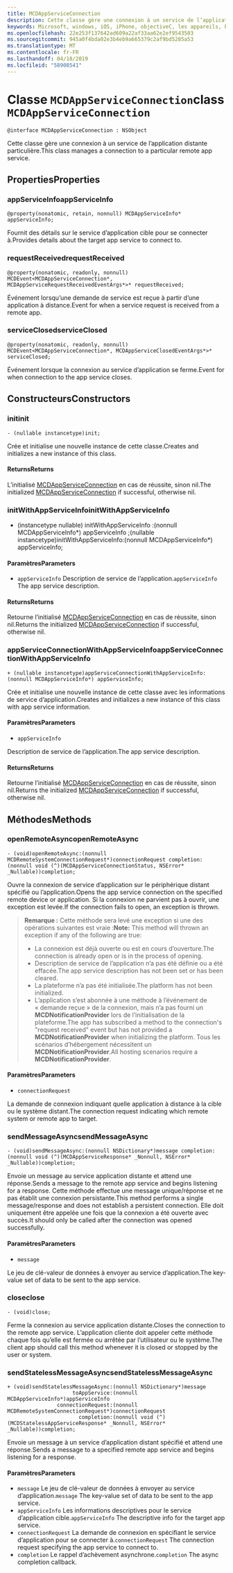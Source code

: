 ```yaml
---
title: MCDAppServiceConnection
description: Cette classe gère une connexion à un service de l’application distante particulière.
keywords: Microsoft, windows, iOS, iPhone, objectiveC, les appareils, Project Rome connectés
ms.openlocfilehash: 22e253f137642ad609a22af33aa62e2ef9543503
ms.sourcegitcommit: 945a0f4bda02e3b4eb9a665379c2af9bd5285a53
ms.translationtype: MT
ms.contentlocale: fr-FR
ms.lasthandoff: 04/18/2019
ms.locfileid: "58908541"
---
```

# <a name="class-mcdappserviceconnection"></a><span data-ttu-id="d0756-104">Classe `MCDAppServiceConnection`</span><span class="sxs-lookup"><span data-stu-id="d0756-104">class `MCDAppServiceConnection`</span></span>

```
@interface MCDAppServiceConnection : NSObject
```
<span data-ttu-id="d0756-105">Cette classe gère une connexion à un service de l’application distante particulière.</span><span class="sxs-lookup"><span data-stu-id="d0756-105">This class manages a connection to a particular remote app service.</span></span>

## <a name="properties"></a><span data-ttu-id="d0756-106">Properties</span><span class="sxs-lookup"><span data-stu-id="d0756-106">Properties</span></span>

### <a name="appserviceinfo"></a><span data-ttu-id="d0756-107">appServiceInfo</span><span class="sxs-lookup"><span data-stu-id="d0756-107">appServiceInfo</span></span>
`@property(nonatomic, retain, nonnull) MCDAppServiceInfo* appServiceInfo;`

<span data-ttu-id="d0756-108">Fournit des détails sur le service d’application cible pour se connecter à.</span><span class="sxs-lookup"><span data-stu-id="d0756-108">Provides details about the target app service to connect to.</span></span>

### <a name="requestreceived"></a><span data-ttu-id="d0756-109">requestReceived</span><span class="sxs-lookup"><span data-stu-id="d0756-109">requestReceived</span></span> 
`@property(nonatomic, readonly, nonnull) MCDEvent<MCDAppServiceConnection*, MCDAppServiceRequestReceivedEventArgs*>* requestReceived;`

<span data-ttu-id="d0756-110">Événement lorsqu’une demande de service est reçue à partir d’une application à distance.</span><span class="sxs-lookup"><span data-stu-id="d0756-110">Event for when a service request is received from a remote app.</span></span>

### <a name="serviceclosed"></a><span data-ttu-id="d0756-111">serviceClosed</span><span class="sxs-lookup"><span data-stu-id="d0756-111">serviceClosed</span></span> 
`@property(nonatomic, readonly, nonnull) MCDEvent<MCDAppServiceConnection*, MCDAppServiceClosedEventArgs*>* serviceClosed;`

<span data-ttu-id="d0756-112">Événement lorsque la connexion au service d’application se ferme.</span><span class="sxs-lookup"><span data-stu-id="d0756-112">Event for when connection to the app service closes.</span></span>

## <a name="constructors"></a><span data-ttu-id="d0756-113">Constructeurs</span><span class="sxs-lookup"><span data-stu-id="d0756-113">Constructors</span></span>

### <a name="init"></a><span data-ttu-id="d0756-114">init</span><span class="sxs-lookup"><span data-stu-id="d0756-114">init</span></span>
`- (nullable instancetype)init;`

<span data-ttu-id="d0756-115">Crée et initialise une nouvelle instance de cette classe.</span><span class="sxs-lookup"><span data-stu-id="d0756-115">Creates and initializes a new instance of this class.</span></span>

#### <a name="returns"></a><span data-ttu-id="d0756-116">Returns</span><span class="sxs-lookup"><span data-stu-id="d0756-116">Returns</span></span>
<span data-ttu-id="d0756-117">L’initialisé [MCDAppServiceConnection](MCDAppServiceConnection.md) en cas de réussite, sinon nil.</span><span class="sxs-lookup"><span data-stu-id="d0756-117">The initialized [MCDAppServiceConnection](MCDAppServiceConnection.md) if successful, otherwise nil.</span></span>

### <a name="initwithappserviceinfo"></a><span data-ttu-id="d0756-118">initWithAppServiceInfo</span><span class="sxs-lookup"><span data-stu-id="d0756-118">initWithAppServiceInfo</span></span>
- <span data-ttu-id="d0756-119">(instancetype nullable) initWithAppServiceInfo :(nonnull MCDAppServiceInfo\*) appServiceInfo ;</span><span class="sxs-lookup"><span data-stu-id="d0756-119">(nullable instancetype)initWithAppServiceInfo:(nonnull MCDAppServiceInfo\*) appServiceInfo;</span></span>

#### <a name="parameters"></a><span data-ttu-id="d0756-120">Paramètres</span><span class="sxs-lookup"><span data-stu-id="d0756-120">Parameters</span></span>
* <span data-ttu-id="d0756-121">`appServiceInfo` Description de service de l’application.</span><span class="sxs-lookup"><span data-stu-id="d0756-121">`appServiceInfo` The app service description.</span></span>

#### <a name="returns"></a><span data-ttu-id="d0756-122">Returns</span><span class="sxs-lookup"><span data-stu-id="d0756-122">Returns</span></span>
<span data-ttu-id="d0756-123">Retourne l’initialisé [MCDAppServiceConnection](MCDAppServiceConnection.md) en cas de réussite, sinon nil.</span><span class="sxs-lookup"><span data-stu-id="d0756-123">Returns the initialized [MCDAppServiceConnection](MCDAppServiceConnection.md) if successful, otherwise nil.</span></span>

### <a name="appserviceconnectionwithappserviceinfo"></a><span data-ttu-id="d0756-124">appServiceConnectionWithAppServiceInfo</span><span class="sxs-lookup"><span data-stu-id="d0756-124">appServiceConnectionWithAppServiceInfo</span></span>
`+ (nullable instancetype)appServiceConnectionWithAppServiceInfo:(nonnull MCDAppServiceInfo*) appServiceInfo;`

<span data-ttu-id="d0756-125">Crée et initialise une nouvelle instance de cette classe avec les informations de service d’application.</span><span class="sxs-lookup"><span data-stu-id="d0756-125">Creates and initializes a new instance of this class with app service information.</span></span>

#### <a name="parameters"></a><span data-ttu-id="d0756-126">Paramètres</span><span class="sxs-lookup"><span data-stu-id="d0756-126">Parameters</span></span>
* `appServiceInfo` 

<span data-ttu-id="d0756-127">Description de service de l’application.</span><span class="sxs-lookup"><span data-stu-id="d0756-127">The app service description.</span></span>

#### <a name="returns"></a><span data-ttu-id="d0756-128">Returns</span><span class="sxs-lookup"><span data-stu-id="d0756-128">Returns</span></span>
<span data-ttu-id="d0756-129">Retourne l’initialisé [MCDAppServiceConnection](MCDAppServiceConnection.md) en cas de réussite, sinon nil.</span><span class="sxs-lookup"><span data-stu-id="d0756-129">Returns the initialized [MCDAppServiceConnection](MCDAppServiceConnection.md) if successful, otherwise nil.</span></span>

## <a name="methods"></a><span data-ttu-id="d0756-130">Méthodes</span><span class="sxs-lookup"><span data-stu-id="d0756-130">Methods</span></span>

### <a name="openremoteasync"></a><span data-ttu-id="d0756-131">openRemoteAsync</span><span class="sxs-lookup"><span data-stu-id="d0756-131">openRemoteAsync</span></span>
`- (void)openRemoteAsync:(nonnull MCDRemoteSystemConnectionRequest*)connectionRequest completion:(nonnull void (^)(MCDAppServiceConnectionStatus, NSError* _Nullable))completion;`

<span data-ttu-id="d0756-132">Ouvre la connexion de service d’application sur le périphérique distant spécifié ou l’application.</span><span class="sxs-lookup"><span data-stu-id="d0756-132">Opens the app service connection on the specified remote device or application.</span></span> <span data-ttu-id="d0756-133">Si la connexion ne parvient pas à ouvrir, une exception est levée.</span><span class="sxs-lookup"><span data-stu-id="d0756-133">If the connection fails to open, an exception is thrown.</span></span>

><span data-ttu-id="d0756-134">**Remarque :** Cette méthode sera levé une exception si une des opérations suivantes est vraie :</span><span class="sxs-lookup"><span data-stu-id="d0756-134">**Note:** This method will thrown an exception if any of the following are true:</span></span>
> * <span data-ttu-id="d0756-135">La connexion est déjà ouverte ou est en cours d’ouverture.</span><span class="sxs-lookup"><span data-stu-id="d0756-135">The connection is already open or is in the process of opening.</span></span>
> * <span data-ttu-id="d0756-136">Description de service de l’application n’a pas été définie ou a été effacée.</span><span class="sxs-lookup"><span data-stu-id="d0756-136">The app service description has not been set or has been cleared.</span></span>
> * <span data-ttu-id="d0756-137">La plateforme n’a pas été initialisée.</span><span class="sxs-lookup"><span data-stu-id="d0756-137">The platform has not been initialized.</span></span>
> * <span data-ttu-id="d0756-138">L’application s’est abonnée à une méthode à l’événement de « demande reçue » de la connexion, mais n’a pas fourni un **MCDNotificationProvider** lors de l’initialisation de la plateforme.</span><span class="sxs-lookup"><span data-stu-id="d0756-138">The app has subscribed a method to the connection's "request received" event but has not provided a **MCDNotificationProvider** when initializing the platform.</span></span> <span data-ttu-id="d0756-139">Tous les scénarios d’hébergement nécessitent un **MCDNotificationProvider**.</span><span class="sxs-lookup"><span data-stu-id="d0756-139">All hosting scenarios require a **MCDNotificationProvider**.</span></span>

#### <a name="parameters"></a><span data-ttu-id="d0756-140">Paramètres</span><span class="sxs-lookup"><span data-stu-id="d0756-140">Parameters</span></span>
* `connectionRequest` 

<span data-ttu-id="d0756-141">La demande de connexion indiquant quelle application à distance à la cible ou le système distant.</span><span class="sxs-lookup"><span data-stu-id="d0756-141">The connection request indicating which remote system or remote app to target.</span></span>

### <a name="sendmessageasync"></a><span data-ttu-id="d0756-142">sendMessageAsync</span><span class="sxs-lookup"><span data-stu-id="d0756-142">sendMessageAsync</span></span>
`- (void)sendMessageAsync:(nonnull NSDictionary*)message completion:(nonnull void (^)(MCDAppServiceResponse* _Nonnull, NSError* _Nullable))completion;`

<span data-ttu-id="d0756-143">Envoie un message au service application distante et attend une réponse.</span><span class="sxs-lookup"><span data-stu-id="d0756-143">Sends a message to the remote app service and begins listening for a response.</span></span>  <span data-ttu-id="d0756-144">Cette méthode effectue une message unique/réponse et ne pas établit une connexion persistante.</span><span class="sxs-lookup"><span data-stu-id="d0756-144">This method performs a single message/response and does not establish a persistent connection.</span></span>  <span data-ttu-id="d0756-145">Elle doit uniquement être appelée une fois que la connexion a été ouverte avec succès.</span><span class="sxs-lookup"><span data-stu-id="d0756-145">It should only be called after the connection was opened successfully.</span></span>

#### <a name="parameters"></a><span data-ttu-id="d0756-146">Paramètres</span><span class="sxs-lookup"><span data-stu-id="d0756-146">Parameters</span></span>
* `message` 

<span data-ttu-id="d0756-147">Le jeu de clé-valeur de données à envoyer au service d’application.</span><span class="sxs-lookup"><span data-stu-id="d0756-147">The key-value set of data to be sent to the app service.</span></span>

### <a name="close"></a><span data-ttu-id="d0756-148">close</span><span class="sxs-lookup"><span data-stu-id="d0756-148">close</span></span>
`- (void)close;`

<span data-ttu-id="d0756-149">Ferme la connexion au service application distante.</span><span class="sxs-lookup"><span data-stu-id="d0756-149">Closes the connection to the remote app service.</span></span> <span data-ttu-id="d0756-150">L’application cliente doit appeler cette méthode chaque fois qu’elle est fermée ou arrêtée par l’utilisateur ou le système.</span><span class="sxs-lookup"><span data-stu-id="d0756-150">The client app should call this method whenever it is closed or stopped by the user or system.</span></span>

### <a name="sendstatelessmessageasync"></a><span data-ttu-id="d0756-151">sendStatelessMessageAsync</span><span class="sxs-lookup"><span data-stu-id="d0756-151">sendStatelessMessageAsync</span></span>
```
+ (void)sendStatelessMessageAsync:(nonnull NSDictionary*)message
                     toAppService:(nonnull MCDAppServiceInfo*)appServiceInfo
                connectionRequest:(nonnull MCDRemoteSystemConnectionRequest*)connectionRequest
                       completion:(nonnull void (^)(MCDStatelessAppServiceResponse* _Nonnull, NSError* _Nullable))completion;
```

<span data-ttu-id="d0756-152">Envoie un message à un service d’application distant spécifié et attend une réponse.</span><span class="sxs-lookup"><span data-stu-id="d0756-152">Sends a message to a specified remote app service and begins listening for a response.</span></span>

#### <a name="parameters"></a><span data-ttu-id="d0756-153">Paramètres</span><span class="sxs-lookup"><span data-stu-id="d0756-153">Parameters</span></span>
* <span data-ttu-id="d0756-154">`message` Le jeu de clé-valeur de données à envoyer au service d’application.</span><span class="sxs-lookup"><span data-stu-id="d0756-154">`message` The key-value set of data to be sent to the app service.</span></span>
* <span data-ttu-id="d0756-155">`appServiceInfo` Les informations descriptives pour le service d’application cible.</span><span class="sxs-lookup"><span data-stu-id="d0756-155">`appServiceInfo` The descriptive info for the target app service.</span></span>
* <span data-ttu-id="d0756-156">`connectionRequest` La demande de connexion en spécifiant le service d’application pour se connecter à.</span><span class="sxs-lookup"><span data-stu-id="d0756-156">`connectionRequest` The connection request specifying the app service to connect to.</span></span>
* <span data-ttu-id="d0756-157">`completion` Le rappel d’achèvement asynchrone.</span><span class="sxs-lookup"><span data-stu-id="d0756-157">`completion` The async completion callback.</span></span>